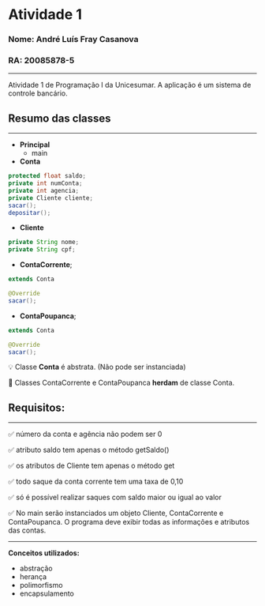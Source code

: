 # Atividade 1

### Nome: André Luís Fray Casanova

### RA: 20085878-5

---

Atividade 1 de Programação I da Unicesumar. A aplicação é um sistema de controle bancário.

## Resumo das classes

---

- **Principal**
    - main
- **Conta**

```java
protected float saldo;
private int numConta;
private int agencia;
private Cliente cliente;
sacar();
depositar();
```

- **Cliente**

```java
private String nome;
private String cpf;
```

- **ContaCorrente**;

```java
extends Conta

@Override
sacar();
```

- **ContaPoupanca**;

```java
extends Conta

@Override
sacar();
```

:bulb: Classe **Conta** é abstrata. (Não pode ser instanciada)

:pushpin: Classes ContaCorrente e ContaPoupanca **herdam** de classe Conta.

## Requisitos:

---

:white_check_mark: número da conta e agência não podem ser 0

:white_check_mark: atributo saldo tem apenas o método getSaldo()

:white_check_mark: os atributos de Cliente tem apenas o método get

:white_check_mark: todo saque da conta corrente tem uma taxa de 0,10

:white_check_mark: só é possível realizar saques com saldo maior ou igual ao valor

:white_check_mark: No main serão instanciados um objeto Cliente, ContaCorrente e ContaPoupanca. O programa deve exibir todas as informações e atributos das contas.

---

**Conceitos utilizados:**

- abstração
- herança
- polimorfismo
- encapsulamento